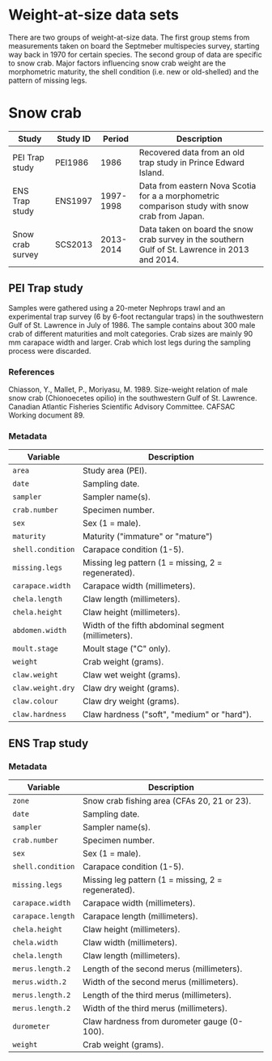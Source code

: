 # Weight-at-size data sets

There are two groups of weight-at-size data. The first group stems from measurements taken on board the Septmeber multispecies survey, starting way back in 1970 for certain species. 
The second group of data are specific to snow crab. Major factors influencing snow crab weight are the morphometric maturity, the shell condition (i.e. new or old-shelled) and the pattern of missing legs. 

# Snow crab 

|   Study          | Study ID      | Period    | Description                                                                                       |
| ---------------- | ------------- | --------- | ------------------------------------------------------------------------------------------------- |
| PEI Trap study   | PEI1986       |  1986     | Recovered data from an old trap study in Prince Edward Island.                                    | 
| ENS Trap study   | ENS1997       | 1997-1998 | Data from eastern Nova Scotia for a a morphometric comparison study with snow crab from Japan.    | 
| Snow crab survey | SCS2013       | 2013-2014 | Data taken on board the snow crab survey in the southern Gulf of St. Lawrence in 2013 and 2014.   | 

## PEI Trap study

Samples were gathered using a 20-meter Nephrops trawl and an experimental trap survey (6 by 6-foot rectangular traps) in the southwestern Gulf of St. Lawrence in July of 1986. The sample contains about 300 male crab of different maturities and molt categories. Crab sizes are mainly 90 mm carapace width and larger. Crab which lost legs during the sampling process were discarded. 

### References

Chiasson, Y., Mallet, P., Moriyasu, M. 1989. Size-weight relation of male snow crab (Chionoecetes opilio) in the southwestern Gulf of St. Lawrence. Canadian Atlantic Fisheries Scientific Advisory Committee. CAFSAC Working document 89.

### Metadata

| Variable          | Description                                         |                               
| ----------------- | --------------------------------------------------- |
| `area`            | Study area (PEI).                                   | 
| `date`            | Sampling date.                                      | 
| `sampler`         | Sampler name(s).                                    | 
| `crab.number`	    | Specimen number.                                    | 
| `sex`             | Sex (1 = male).                                     | 
| `maturity`        | Maturity ("immature" or "mature")                   | 
| `shell.condition`	| Carapace condition (1-5).                           |	
| `missing.legs`	  | Missing leg pattern (1 = missing, 2 = regenerated). | 
| `carapace.width`	| Carapace width (millimeters).                       | 
| `chela.length`    | Claw length (millimeters).                          | 
| `chela.height`    | Claw height (millimeters).                          | 
| `abdomen.width`	  | Width of the fifth abdominal segment (millimeters). | 
| `moult.stage` 	  |	Moult stage ("C" only).                             |
| `weight`	        | Crab weight (grams).                                |	
| `claw.weight`	    | Claw wet weight (grams).                            |
| `claw.weight.dry`	|	Claw dry weight (grams).                            |
| `claw.colour`	    |	Claw dry weight (grams).                            |
| `claw.hardness`	  | Claw hardness ("soft", "medium" or "hard").         |

## ENS Trap study

### Metadata

| Variable          | Description                                         |                               
| ----------------- | --------------------------------------------------- |
| `zone`            | Snow crab fishing area (CFAs 20, 21 or 23).         | 
| `date`            | Sampling date.                                      | 
| `sampler`         | Sampler name(s).                                    | 
| `crab.number`	    | Specimen number.                                    | 
| `sex`             | Sex (1 = male).                                     | 
| `shell.condition`	| Carapace condition (1-5).                           |	
| `missing.legs`	  | Missing leg pattern (1 = missing, 2 = regenerated). | 
| `carapace.width`	| Carapace width (millimeters).                       | 
| `carapace.length`	| Carapace length (millimeters).                      | 
| `chela.height`    | Claw height (millimeters).                          | 
| `chela.width`	    | Claw width (millimeters).                           | 
| `chela.length`    | Claw length (millimeters).                          | 
| `merus.length.2`  | Length of the second merus (millimeters).           | 	
| `merus.width.2`   | Width of the second merus (millimeters).            | 	
| `merus.length.2`  | Length of the third merus (millimeters).            | 	
| `merus.length.2`  | Width of the third merus (millimeters).             | 	
| `durometer`       | Claw hardness from durometer gauge (0-100).         |	
| `weight`	        | Crab weight (grams).                                |	





